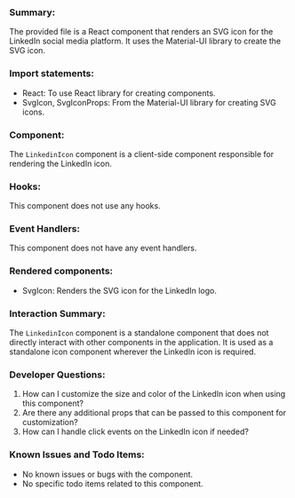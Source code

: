 ### Summary:
The provided file is a React component that renders an SVG icon for the LinkedIn social media platform. It uses the Material-UI library to create the SVG icon.

### Import statements:
- React: To use React library for creating components.
- SvgIcon, SvgIconProps: From the Material-UI library for creating SVG icons.

### Component:
The `LinkedinIcon` component is a client-side component responsible for rendering the LinkedIn icon.

### Hooks:
This component does not use any hooks.

### Event Handlers:
This component does not have any event handlers.

### Rendered components:
- SvgIcon: Renders the SVG icon for the LinkedIn logo.

### Interaction Summary:
The `LinkedinIcon` component is a standalone component that does not directly interact with other components in the application. It is used as a standalone icon component wherever the LinkedIn icon is required.

### Developer Questions:
1. How can I customize the size and color of the LinkedIn icon when using this component?
2. Are there any additional props that can be passed to this component for customization?
3. How can I handle click events on the LinkedIn icon if needed?

### Known Issues and Todo Items:
- No known issues or bugs with the component.
- No specific todo items related to this component.